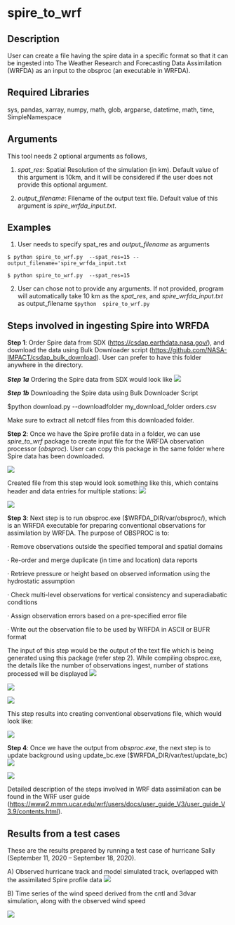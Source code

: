 # spire_to_wrf

## Description
User can create a file having the spire data in a specific format so that it can be ingested into The Weather Research and Forecasting Data Assimilation (WRFDA) as an input to the obsproc (an executable in WRFDA).

## Required Libraries
sys, pandas, xarray, numpy, math, glob, argparse, datetime, math, time, SimpleNamespace

## Arguments
This tool needs 2 optional arguments as follows,

1. _spat_res_: Spatial Resolution of the simulation (in km). Default value of this argument is 10km, and it will be considered if the user does not provide this optional argument.

2. _output_filename_: Filename of the output text file. Default value of this argument is _spire_wrfda_input.txt_.


## Examples 

1. User needs to specify spat_res and _output_filename_ as arguments

`$ python spire_to_wrf.py  --spat_res=15 --output_filename='spire_wrfda_input.txt`

`$ python spire_to_wrf.py  --spat_res=15`


2. User can chose not to provide any arguments. If not provided, program will automatically take 10 km as the _spat_res_, and _spire_wrfda_input.txt_ as output_filename
`$python  spire_to_wrf.py`


## Steps involved in ingesting Spire into WRFDA
**Step 1**: Order Spire data from SDX (https://csdap.earthdata.nasa.gov/), and download the data using Bulk Downloader script (https://github.com/NASA-IMPACT/csdap_bulk_download). User can prefer to have this folder anywhere in the directory. 

***Step 1a***
Ordering the Spire data from SDX would look like
![](screenshots/image01.jpg)

***Step 1b***
Downloading the Spire data using Bulk Downloader Script

$python download.py --downloadfolder my_download_folder orders.csv

Make sure to extract all netcdf files from this downloaded folder.

**Step 2**: Once we have the Spire profile data in a folder, we can use _spire_to_wrf_ package to create input file for the WRFDA observation processor (_obsproc_). User can copy this package in the same folder where Spire data has been downloaded.

![](screenshots/image04.jpg)

Created file from this step would look something like this, which contains header and data entries for multiple stations:
![](screenshots/image05.jpg)

![](screenshots/image06.jpg)

**Step 3**: Next step is to run obsproc.exe ($WRFDA_DIR/var/obsproc/), which is an WRFDA executable for preparing conventional observations for assimilation by WRFDA. The purpose of OBSPROC is to:

·       Remove observations outside the specified temporal and spatial domains

·       Re-order and merge duplicate (in time and location) data reports

·       Retrieve pressure or height based on observed information using the hydrostatic assumption

·       Check multi-level observations for  vertical consistency and superadiabatic conditions

·       Assign observation errors based on a pre-specified error file

·       Write out the observation file to be used by WRFDA in ASCII or BUFR format

The input of this step would be the output of the text file which is being generated using this package (refer step 2). While compiling obsproc.exe, the details like the number of observations ingest, number of stations processed will be displayed
![](screenshots/image07.jpg)

![](screenshots/image08.jpg)

![](screenshots/image09.jpg)

This step results into creating conventional observations file, which would look like:

![](screenshots/image10.jpg)


**Step 4**: Once we have the output from _obsproc.exe_, the next step is to update background using update_bc.exe ($WRFDA_DIR/var/test/update_bc)
![](screenshots/image11.jpg)

![](screenshots/image12.jpg)

Detailed description of the steps involved in WRF data assimilation can be found in the WRF user guide (https://www2.mmm.ucar.edu/wrf/users/docs/user_guide_V3/user_guide_V3.9/contents.html).


## Results from a test cases

These are the results prepared by running a test case of hurricane Sally (September 11, 2020 – September 18, 2020).

A)  Observed hurricane track and model simulated track, overlapped with the assimilated Spire profile data
![](screenshots/image13.jpg)

B) Time series of the wind speed derived from the cntl and 3dvar simulation, along with the observed wind speed

![](screenshots/image14.jpg)
